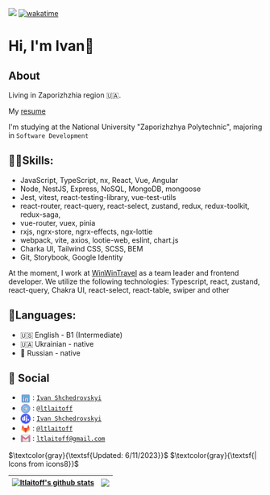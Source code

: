 ![](https://komarev.com/ghpvc/?username=ltlaitoff&color=ff69b4) [![wakatime](https://wakatime.com/badge/user/8d08f782-1e26-465b-80a6-182bffe3949d.svg)](https://wakatime.com/@8d08f782-1e26-465b-80a6-182bffe3949d)

# Hi, I'm Ivan👏

## About

Living in Zaporizhzhia region 🇺🇦.

My [resume](https://docs.google.com/document/d/1BPex2yySJ97cNFyhKjpGMKAwqGrTacYL1Pagc7HRVGw/edit?usp=sharing)

I'm studying at the National University "Zaporizhzhya Polytechnic", majoring in `Software Development`

## ✌🏻Skills:

- JavaScript, TypeScript, nx, React, Vue, Angular
- Node, NestJS, Express, NoSQL, MongoDB, mongoose
- Jest, vitest, react-testing-library, vue-test-utils
- react-router, react-query, react-select, zustand, redux, redux-toolkit, redux-saga,
- vue-router, vuex, pinia
- rxjs, ngrx-store, ngrx-effects, ngx-lottie
- webpack, vite, axios, lootie-web, eslint, chart.js
- Charka UI, Tailwind CSS, SCSS, BEM 
- Git, Storybook, Google Identity

At the moment, I work at [WinWinTravel](https://www.linkedin.com/company/winwin-travel/) as a team leader and frontend developer. We utilize the following technologies: Typescript, react, zustand, react-query, Chakra UI, react-select, react-table, swiper and other

## 🚩Languages:

- 🇺🇸 English - B1 (Intermediate)
- 🇺🇦 Ukrainian - native
- 🏴 Russian - native

## 🦝 Social

- <img src="https://raw.githubusercontent.com/ltlaitoff/ltlaitoff/main/icons8-linkedin.svg" width="20px" align="center"> :
	[`Ivan Shchedrovskyi`][linkedin]
- <img src="https://raw.githubusercontent.com/ltlaitoff/ltlaitoff/main/icons8-telegram.svg" width="20px" align="center"> :
	[`@ltlaitoff`][telegram]
- <img src="https://raw.githubusercontent.com/ltlaitoff/ltlaitoff/main/djinni.png" width="20px" align="center"> :
	[`Ivan Shchedrovskyi`][djinni]
- <img src="https://raw.githubusercontent.com/ltlaitoff/ltlaitoff/main/icons8-gitlab.svg" width="20px" align="center"> :
	[`@ltlaitoff`][gitlab]
- <img src="https://raw.githubusercontent.com/ltlaitoff/ltlaitoff/main/icons8-gmail.svg" width="20px" align="center"> :
	[`ltlaitoff@gmail.com`][gmail]

$\textcolor{gray}{\textsf{Updated: 6/11/2023}}$   $\textcolor{gray}{\textsf{| Icons from icons8}}$

| <a href="https://github.com/ltlaitoff"><img height=200 align="center" src="https://github-readme-stats.vercel.app/api?username=ltlaitoff&show_icons=true&count_private=true&include_all_commits=true&theme=vue&hide_border=true" alt="ltlaitoff's github stats" /></a> | <a href="https://wakatime.com/@ltlaitoff"><img height=200 align="center" src="https://github-readme-stats.vercel.app/api/wakatime?username=ltlaitoff&layout=compact&hide_progress=false&langs_count=8&theme=vue&card_width=320&hide_border=true" /></a> |
| ------------- | ------------- |

<!-- LINK DUMP -->

[linkedin]: https://www.linkedin.com/in/ivan-shchedrovskyi
[telegram]: https://t.me/ltlaitoff
[djinni]: https://djinni.co/q/6df1f8d163/
[gitlab]: https://gitlab.com/ltlaitoff
[gmail]: mailto:ltlaitoff@gmail.com
